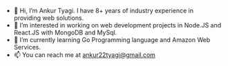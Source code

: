- 👋 Hi, I’m Ankur Tyagi. I have 8+ years of industry experience in providing web solutions.
- 👀 I’m interested in working on web development projects in Node.JS and React.JS with MongoDB and MySql.
- 🌱 I’m currently learning Go Programming language and Amazon Web Services.
- 📫 You can reach me at ankur22tyagi@gmail.com

<!---
ankurtyagii/ankurtyagii is a ✨ special ✨ repository because its `README.md` (this file) appears on your GitHub profile.
You can click the Preview link to take a look at your changes.
--->
